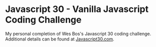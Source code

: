 # Javascript 30 - Vanilla Javascript Coding Challenge
My personal completion of Wes Bos's Javascript 30 coding challenge. Additional details can be found at [Javascript30.com](https://javascript30.com/).
